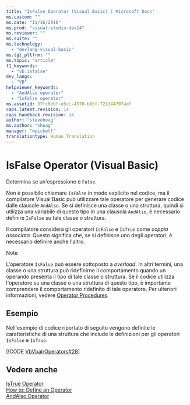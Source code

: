 ```yaml
---
title: "IsFalse Operator (Visual Basic) | Microsoft Docs"
ms.custom: ""
ms.date: "11/16/2016"
ms.prod: "visual-studio-dev14"
ms.reviewer: ""
ms.suite: ""
ms.technology: 
  - "devlang-visual-basic"
ms.tgt_pltfrm: ""
ms.topic: "article"
f1_keywords: 
  - "vb.isfalse"
dev_langs: 
  - "VB"
helpviewer_keywords: 
  - "AndAlso operator"
  - "IsFalse operator"
ms.assetid: 37fc9dbf-e5cc-4570-b93f-7213447974df
caps.latest.revision: 14
caps.handback.revision: 14
author: "stevehoag"
ms.author: "shoag"
manager: "wpickett"
translationtype: Human Translation
---
```

# IsFalse Operator (Visual Basic)
Determina se un'espressione è `False`.  
  
 Non è possibile chiamare `IsFalse` in modo esplicito nel codice, ma il compilatore Visual Basic può utilizzare tale operatore per generare codice dalle clausole `AndAlso`.  Se si definisce una classe o una struttura, quindi si utilizza una variabile di questo tipo in una clausola `AndAlso`, è necessario definire `IsFalse` su tale classe o struttura.  
  
 Il compilatore considera gli operatori `IsFalse` e `IsTrue` come *coppia associata*.  Questo significa che, se si definisce uno degli operatori, è necessario definire anche l'altro.  
  
> [!NOTE]
>  L'operatore `IsFalse` può essere sottoposto a *overload*. In altri termini, una classe o una struttura può ridefinirne il comportamento quando un operando presenta il tipo di tale classe o struttura.  Se il codice utilizza l'operatore su una classe o una struttura di questo tipo, è importante comprendere il comportamento ridefinito di tale operatore.  Per ulteriori informazioni, vedere [Operator Procedures](../../../visual-basic/programming-guide/language-features/procedures/operator-procedures.md).  
  
## Esempio  
 Nell'esempio di codice riportato di seguito vengono definite le caratteristiche di una struttura che include le definizioni per gli operatori `IsFalse` e `IsTrue`.  
  
 [!CODE [VbVbalrOperators#28](../CodeSnippet/VS_Snippets_VBCSharp/VbVbalrOperators#28)]  
  
## Vedere anche  
 [IsTrue Operator](../../../visual-basic/language-reference/operators/istrue-operator.md)   
 [How to: Define an Operator](../../../visual-basic/programming-guide/language-features/procedures/how-to-define-an-operator.md)   
 [AndAlso Operator](../../../visual-basic/language-reference/operators/andalso-operator.md)